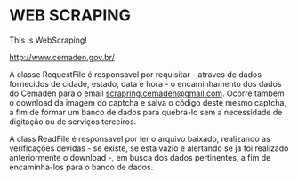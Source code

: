 # WEB SCRAPING

This is WebScraping!

http://www.cemaden.gov.br/

A classe RequestFile é responsavel por requisitar - atraves de
dados fornecidos de cidade, estado, data e hora - o encaminhamento
dos dados do Cemaden para o email scrapring.cemaden@gmail.com.
Ocorre também o download da imagem do captcha e salva
o código deste mesmo captcha, a fim de formar um banco de dados
para quebra-lo sem a necessidade de digitação ou de serviços terceiros.

A class ReadFile é responsavel por ler o arquivo baixado, realizando
as verificações devidas - se existe, se esta vazio e alertando se
ja foi realizado anteriormente o download -, em busca dos dados pertinentes,
a fim de encaminha-los para o banco de dados.
